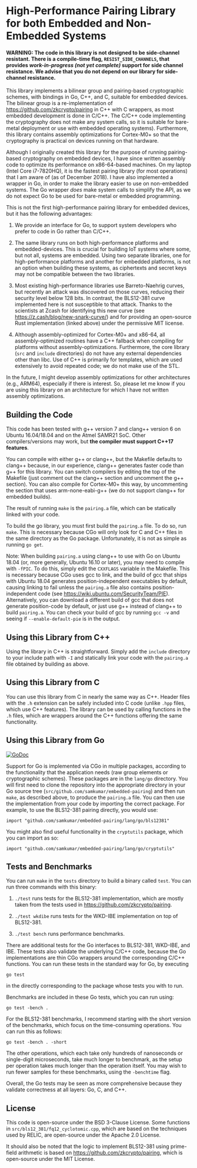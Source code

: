 High-Performance Pairing Library for both Embedded and Non-Embedded Systems
===========================================================================

#### WARNING: The code in this library is not designed to be side-channel resistant. There is a compile-time flag, `RESIST_SIDE_CHANNELS`, that provides _work-in-progress (not yet complete)_ support for side channel resistance. We advise that you do not depend on our library for side-channel resistance.

This library implements a bilinear group and pairing-based cryptographic schemes, with bindings in Go, C++, and C, suitable for embedded devices. The bilinear group is a re-implementation of https://github.com/zkcrypto/pairing in C++ with C wrappers, as most embedded development is done in C/C++. The C/C++ code implementing the cryptography does not make any system calls, so it is suitable for bare-metal deployment or use with embedded operating systems). Furthermore, this library contains assembly optimizations for Cortex-M0+ so that the cryptography is practical on devices running on that hardware.

Although I originally created this library for the purpose of running pairing-based cryptography on embedded devices, I have since written assembly code to optimize its performance on x86-64-based machines. On my laptop (Intel Core i7-7820HQ), it is the fastest pairing library (for most operations) that I am aware of (as of December 2018). I have also implemented a wrapper in Go, in order to make the library easier to use on non-embedded systems. The Go wrapper _does_ make system calls to simplify the API, as we do not expect Go to be used for bare-metal or embedded programming.

This is not the first high-performance pairing library for embedded devices, but it has the following advantages:

1. We provide an interface for Go, to support system developers who prefer to code in Go rather than C/C++.

2. The same library runs on both high-performance platforms and embedded-devices. This is crucial for building IoT systems where some, but not all, systems are embedded. Using two separate libraries, one for high-performance platforms and another for embedded platforms, is not an option when building these systems, as ciphertexts and secret keys may not be compatible between the two libraries.

3. Most existing high-performance libraries use Barreto-Naehrig curves, but recently an attack was discovered on those curves, reducing their security level below 128 bits. In contrast, the BLS12-381 curve implemented here is not susceptible to that attack. Thanks to the scientists at Zcash for identifying this new curve (see https://z.cash/blog/new-snark-curve/) and for providing an open-source Rust implementation (linked above) under the permissive MIT license.

4. Although assembly-optimized for Cortex-M0+ and x86-64, all assembly-optimized routines have a C++ fallback when compiling for platforms without assembly-optimizations. Furthermore, the core library (`src` and `include` directories) do not have any external dependencies other than libc. Use of C++ is primarily for templates, which are used extensively to avoid repeated code; we do not make use of the STL.

In the future, I might develop assembly optimizations for other architectures (e.g., ARM64), especially if there is interest. So, please let me know if you are using this library on an architecture for which I have not written assembly optimizations.

Building the Code
-----------------
This code has been tested with g++ version 7 and clang++ version 6 on Ubuntu 16.04/18.04 and on the Atmel SAMR21 SoC. Other compilers/versions may work, but **the compiler must support C++17 features**.

You can compile with either g++ or clang++, but the Makefile defaults to clang++ because, in our experience, clang++ generates faster code than g++ for this library. You can switch compilers by editing the top of the Makefile (just comment out the clang++ section and uncomment the g++ section). You can also compile for Cortex-M0+ this way, by uncommenting the section that uses arm-none-eabi-g++ (we do not support clang++ for embedded builds).

The result of running `make` is the `pairing.a` file, which can be statically linked with your code.

To build the go library, you must first build the `pairing.a` file. To do so, run `make`. This is necessary because CGo will only look for C and C++ files in the same directory as the Go package. Unfortunately, it is not as simple as running `go get`.

Note: When building `pairing.a` using clang++ to use with Go on Ubuntu 18.04 (or, more generally, Ubuntu 16.10 or later), you may need to compile with `-fPIC`. To do this, simply edit the `CXXFLAGS` variable in the Makefile. This is necessary because CGo uses gcc to link, and the build of gcc that ships with Ubuntu 18.04 generates position-independent executables by default, causing linking to fail unless the `pairing.a` file also contains position-independent code (see https://wiki.ubuntu.com/SecurityTeam/PIE). Alternatively, you can download a different build of gcc that does not generate position-code by default, or just use g++ instead of clang++ to build `pairing.a`. You can check your build of gcc by running `gcc -v` and seeing if `--enable-default-pie` is in the output.

Using this Library from C++
--------------------------
Using the library in C++ is straightforward. Simply add the `include` directory to your include path with `-I` and statically link your code with the `pairing.a` file obtained by building as above.

Using this Library from C
-------------------------
You can use this library from C in nearly the same way as C++. Header files with the `.h` extension can be safely included into C code (unlike `.hpp` files, which use C++ features). The library can be used by calling functions in the `.h` files, which are wrappers around the C++ functions offering the same functionality.

Using this Library from Go
--------------------------
[![GoDoc](https://godoc.org/github.com/samkumar/embedded-pairing/lang/go?status.svg)](https://godoc.org/github.com/samkumar/embedded-pairing/lang/go)

Support for Go is implemented via CGo in multiple packages, according to the functionality that the application needs (raw group elements or cryptographic schemes). These packages are in the `lang/go` directory. You will first need to clone the repository into the appropriate directory in your Go source tree (`src/github.com/samkumar/embedded-pairing`) and then run `make`, as described above, to produce the `pairing.a` file. You can then use the implementation from your code by importing the correct package. For example, to use the BLS12-381 pairing directly, you would use:
```
import "github.com/samkumar/embedded-pairing/lang/go/bls12381"
```

You might also find useful functionality in the `cryptutils` package, which you can import as so:
```
import "github.com/samkumar/embedded-pairing/lang/go/cryptutils"
```

Tests and Benchmarks
--------------------
You can run `make` in the `tests` directory to build a binary called `test`. You can run three commands with this binary:

1. `./test` runs tests for the BLS12-381 implementation, which are mostly taken from the tests used in https://github.com/zkcrypto/pairing.

2. `./test wkdibe` runs tests for the WKD-IBE implementation on top of BLS12-381.

3. `./test bench` runs performance benchmarks.

There are additional tests for the Go interfaces to BLS12-381, WKD-IBE, and IBE. These tests also validate the underlying C/C++ code, because the Go implementations are thin CGo wrappers around the corresponding C/C++ functions. You can run these tests in the standard way for Go, by executing
```
go test
```
in the directly corresponding to the package whose tests you with to run.

Benchmarks are included in these Go tests, which you can run using:
```
go test -bench .
```

For the BLS12-381 benchmarks, I recommend starting with the short version of the benchmarks, which focus on the time-consuming operations. You can run this as follows:
```
go test -bench . -short
```

The other operations, which each take only hundreds of nanoseconds or single-digit microseconds, take much longer to benchmark, as the setup per operation takes much longer than the operation itself. You may wish to run fewer samples for these benchmarks, using the `-benchtime` flag.

Overall, the Go tests may be seen as more comprehensive because they validate correctness at all layers: Go, C, and C++.

License
-------
This code is open-source under the BSD 3-Clause License. Some functions in `src/bls12_381/fq12_cyclotomic.cpp`, which are based on the techniques used by RELIC, are open-source under the Apache 2.0 License.

It should also be noted that the logic to implement BLS12-381 using prime-field arithmetic is based on https://github.com/zkcrypto/pairing, which is open-source under the MIT License.

